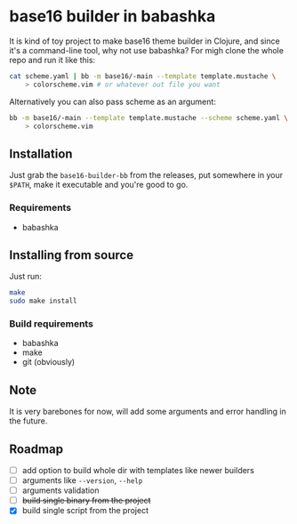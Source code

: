 
# base16 builder in babashka

It is kind of toy project to make base16 theme builder in Clojure, and since
it's a command-line tool, why not use babashka? For migh clone the whole repo
and run it like this:

``` sh
cat scheme.yaml | bb -m base16/-main --template template.mustache \
    > colorscheme.vim # or whatever out file you want
```

Alternatively you can also pass scheme as an argument:

``` sh
bb -m base16/-main --template template.mustache --scheme scheme.yaml \
    > colorscheme.vim
```

## Installation

Just grab the `base16-builder-bb` from the releases, put somewhere in your `$PATH`,
make it executable and you're good to go.

### Requirements

* babashka

## Installing from source

Just run:

``` sh
make
sudo make install
```

### Build requirements

* babashka
* make
* git (obviously)

## Note

It is very barebones for now, will add some arguments and error handling in the
future.

## Roadmap

* [ ] add option to build whole dir with templates like newer builders
* [ ] arguments like `--version`, `--help`
* [ ] arguments validation
* [ ] ~~build single binary from the project~~
* [x] build single script from the project
